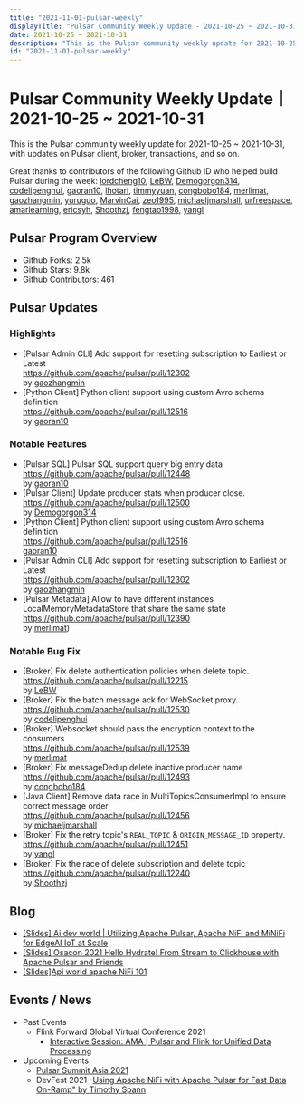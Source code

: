 ```yaml
---
title: "2021-11-01-pulsar-weekly"
displayTitle: "Pulsar Community Weekly Update - 2021-10-25 ~ 2021-10-31"
date: 2021-10-25 ~ 2021-10-31
description: "This is the Pulsar community weekly update for 2021-10-25 ~ 2021-10-31, with updates on Pulsar client, broker, transactions, and so on."
id: "2021-11-01-pulsar-weekly"
---
```


# Pulsar Community Weekly Update｜ 2021-10-25 ~ 2021-10-31

This is the Pulsar community weekly update for 2021-10-25 ~ 2021-10-31, with updates on Pulsar client, broker, transactions, and so on.

Great thanks to contributors of the following Github ID who helped build Pulsar during the week:
[lordcheng10](https://github.com/lordcheng10), [LeBW](https://github.com/LeBW), [Demogorgon314](https://github.com/Demogorgon314), [codelipenghui](https://github.com/codelipenghui), [gaoran10](https://github.com/gaoran10), [lhotari](https://github.com/lhotari), [timmyyuan](https://github.com/timmyyuan), [congbobo184](https://github.com/congbobo184), [merlimat](https://github.com/merlimat), [gaozhangmin](https://github.com/gaozhangmin), [yuruguo](https://github.com/yuruguo), [MarvinCai](https://github.com/MarvinCai), [zeo1995](https://github.com/zeo1995), [michaeljmarshall](https://github.com/michaeljmarshall), [urfreespace](https://github.com/urfreespace), [amarlearning](https://github.com/amarlearning), [ericsyh](https://github.com/ericsyh), [Shoothzj](https://github.com/Shoothzj), [fengtao1998](https://github.com/fengtao1998), [yangl](https://github.com/yangl)

## Pulsar Program Overview
- Github Forks: 2.5k
- Github Stars: 9.8k
- Github Contributors: 461

## Pulsar Updates

### Highlights
 
- [Pulsar Admin CLI] Add support for resetting subscription to Earliest or Latest
<br>https://github.com/apache/pulsar/pull/12302 
<br>by [gaozhangmin](https://github.com/gaozhangmin)
- [Python Client] Python client support using custom Avro schema definition
<br>https://github.com/apache/pulsar/pull/12516 
<br>by [gaoran10](https://github.com/gaoran10)

### Notable Features
- [Pulsar SQL] Pulsar SQL support query big entry data
<br>https://github.com/apache/pulsar/pull/12448 
<br>by [gaoran10](https://github.com/gaoran10)
- [Pulsar Client] Update producer stats when producer close.<br>https://github.com/apache/pulsar/pull/12500
<br>by [Demogorgon314](https://github.com/Demogorgon314)
- [Python Client]  Python client support using custom Avro schema
definition
<br>https://github.com/apache/pulsar/pull/12516 
<br>[gaoran10](https://github.com/gaoran10)
- [Pulsar Admin CLI] Add support for resetting subscription to Earliest or Latest
<br>https://github.com/apache/pulsar/pull/12302 
<br>by [gaozhangmin](https://github.com/gaozhangmin)
- [Pulsar Metadata] Allow to have different instances LocalMemoryMetadataStore that share the same state
<br>https://github.com/apache/pulsar/pull/12390 
<br>by [merlimat](https://github.com/merlimat))
### Notable Bug Fix
- [Broker] Fix delete authentication policies when delete topic.<br>https://github.com/apache/pulsar/pull/12215
<br>by [LeBW](https://github.co`m/LeBW)
- [Broker] Fix the batch message ack for WebSocket proxy.<br>https://github.com/apache/pulsar/pull/12530 
<br>by [codelipenghui](https://github.com/codelipenghui)
- [Broker] Websocket should pass the encryption context to the consumers
<br>https://github.com/apache/pulsar/pull/12539 
<br>by [merlimat](https://github.com/merlimat)
- [Broker] Fix messageDedup delete inactive producer name
<br>https://github.com/apache/pulsar/pull/12493 
<br>by [congbobo184](https://github.com/congbobo184)
- [Java Client] Remove data race in MultiTopicsConsumerImpl to ensure correct message order
<br>https://github.com/apache/pulsar/pull/12456 
<br>by [michaeljmarshall](https://github.com/michaeljmarshall)
- [Broker] Fix the retry topic's `REAL_TOPIC` & `ORIGIN_MESSAGE_ID` property.
<br>https://github.com/apache/pulsar/pull/12451 
<br>by [yangl](https://github.com/yangl)
- [Broker] Fix the race of delete subscription and delete topic
<br>https://github.com/apache/pulsar/pull/12240 
<br>by [Shoothzj](https://github.com/Shoothzj)

## Blog
- [[Slides] Ai dev world | Utilizing Apache Pulsar, Apache NiFi and MiNiFi for EdgeAI IoT at Scale](https://www.slideshare.net/bunkertor/ai-dev-world-utilizing-apache-pulsar-apache-ni-fi-and-minifi-for-edgeai-iot-at-scale)
- [[Slides] Osacon 2021 Hello Hydrate! From Stream to Clickhouse with Apache Pulsar and Friends](https://www.slideshare.net/bunkertor/osacon-2021-hello-hydrate-from-stream-to-clickhouse-with-apache-pulsar-and-friends)
- [[Slides]Api world apache NiFi 101](https://github.com/tspannhw/EverythingApacheNiFi)

## Events / News
- Past Events
    - Flink Forward Global Virtual Conference 2021
        - [Interactive Session: AMA | Pulsar and Flink for Unified Data Processing](https://www.youtube.com/watch?v=sl1d7vZYe1E) 
- Upcoming Events
    - [Pulsar Summit Asia 2021](https://hopin.com/events/pulsar-summit-asia-2021)
    - DevFest 2021
        -[Using Apache NiFi with Apache Pulsar for Fast Data On-Ramp" by Timothy Spann](https://www.devfest-uki.com/)
